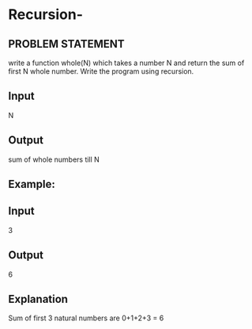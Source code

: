 # Recursion-
## PROBLEM STATEMENT
write a function whole(N) which takes a number N and return the sum of first N whole number. Write the program using recursion.

## Input
N

## Output
sum of whole numbers till N

## Example:

## Input
3

## Output
6

## Explanation 
Sum of first 3 natural numbers are 0+1+2+3 = 6
